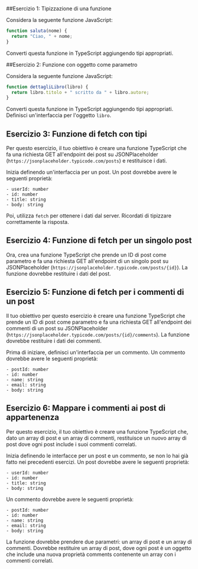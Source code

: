 ##Esercizio 1: Tipizzazione di una funzione

Considera la seguente funzione JavaScript:

```javascript
function saluta(nome) {
  return "Ciao, " + nome;
}
```

Converti questa funzione in TypeScript aggiungendo tipi appropriati.

##Esercizio 2: Funzione con oggetto come parametro

Considera la seguente funzione JavaScript:

```javascript
function dettagliLibro(libro) {
  return libro.titolo + " scritto da " + libro.autore;
}
```

Converti questa funzione in TypeScript aggiungendo tipi appropriati. Definisci un'interfaccia per l'oggetto `libro`.

## Esercizio 3: Funzione di fetch con tipi

Per questo esercizio, il tuo obiettivo è creare una funzione TypeScript che fa una richiesta GET all'endpoint dei post su JSONPlaceholder (`https://jsonplaceholder.typicode.com/posts`) e restituisce i dati.

Inizia definendo un'interfaccia per un post. Un post dovrebbe avere le seguenti proprietà:
```
- userId: number
- id: number
- title: string
- body: string
```
Poi, utilizza `fetch` per ottenere i dati dal server. Ricordati di tipizzare correttamente la risposta.

## Esercizio 4: Funzione di fetch per un singolo post

Ora, crea una funzione TypeScript che prende un ID di post come parametro e fa una richiesta GET all'endpoint di un singolo post su JSONPlaceholder (`https://jsonplaceholder.typicode.com/posts/{id}`). La funzione dovrebbe restituire i dati del post.

## Esercizio 5: Funzione di fetch per i commenti di un post

Il tuo obiettivo per questo esercizio è creare una funzione TypeScript che prende un ID di post come parametro e fa una richiesta GET all'endpoint dei commenti di un post su JSONPlaceholder (`https://jsonplaceholder.typicode.com/posts/{id}/comments`). La funzione dovrebbe restituire i dati dei commenti.

Prima di iniziare, definisci un'interfaccia per un commento. Un commento dovrebbe avere le seguenti proprietà:
```
- postId: number
- id: number
- name: string
- email: string
- body: string
```
## Esercizio 6: Mappare i commenti ai post di appartenenza

Per questo esercizio, il tuo obiettivo è creare una funzione TypeScript che, dato un array di post e un array di commenti, restituisce un nuovo array di post dove ogni post include i suoi commenti correlati.

Inizia definendo le interfacce per un post e un commento, se non lo hai già fatto nei precedenti esercizi. Un post dovrebbe avere le seguenti proprietà:
```
- userId: number
- id: number
- title: string
- body: string
```
Un commento dovrebbe avere le seguenti proprietà:
```
- postId: number
- id: number
- name: string
- email: string
- body: string
```
La funzione dovrebbe prendere due parametri: un array di post e un array di commenti. Dovrebbe restituire un array di post, dove ogni post è un oggetto che include una nuova proprietà comments contenente un array con i commenti correlati.

